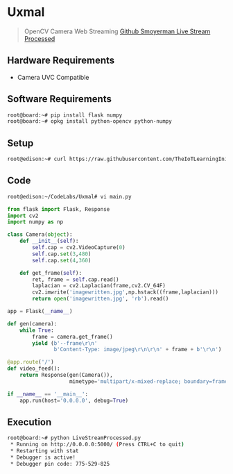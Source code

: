 # Uxmal

> OpenCV Camera Web Streaming [Github Smoyerman Live Stream Processed](https://raw.githubusercontent.com/smoyerman/EdisonWebVideoProcessed/master/LiveStreamProcessed.py)

## Hardware Requirements

- Camera UVC Compatible

## Software Requirements

```sh
root@board:~# pip install flask numpy
root@board:~# opkg install python-opencv python-numpy
```

## Setup

```sh
root@edison:~# curl https://raw.githubusercontent.com/TheIoTLearningInitiative/CodeLabs/master/uxmal/setup.sh -o - | sh
```

## Code

```sh
root@edison:~/CodeLabs/Uxmal# vi main.py
```

```python
from flask import Flask, Response
import cv2
import numpy as np

class Camera(object):
    def __init__(self):
        self.cap = cv2.VideoCapture(0)
	    self.cap.set(3,480)
	    self.cap.set(4,360)

    def get_frame(self):
	    ret, frame = self.cap.read()
	    laplacian = cv2.Laplacian(frame,cv2.CV_64F)
	    cv2.imwrite('imagewritten.jpg',np.hstack((frame,laplacian)))
	    return open('imagewritten.jpg', 'rb').read()

app = Flask(__name__)

def gen(camera):
    while True:
        frame = camera.get_frame()
        yield (b'--frame\r\n'
               b'Content-Type: image/jpeg\r\n\r\n' + frame + b'\r\n')

@app.route('/')
def video_feed():
    return Response(gen(Camera()),
                    mimetype='multipart/x-mixed-replace; boundary=frame')

if __name__ == '__main__':
    app.run(host='0.0.0.0', debug=True)
```

## Execution

```sh
root@board:~# python LiveStreamProcessed.py 
 * Running on http://0.0.0.0:5000/ (Press CTRL+C to quit)
 * Restarting with stat
 * Debugger is active!
 * Debugger pin code: 775-529-825
```